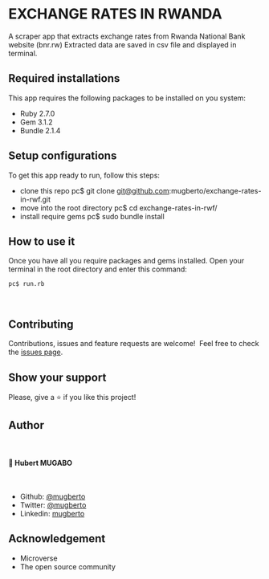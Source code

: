 # EXCHANGE RATES IN RWANDA
A scraper app that extracts exchange rates from Rwanda National Bank website (bnr.rw)
Extracted data are saved in csv file and displayed in terminal. 

## Required installations
This app requires the following packages to be installed on you system:
- Ruby 2.7.0
- Gem 3.1.2
- Bundle 2.1.4

## Setup configurations

To get this app ready to run, follow this steps:

* clone this repo
    pc$ git clone git@github.com:mugberto/exchange-rates-in-rwf.git
* move into the root directory
    pc$ cd exchange-rates-in-rwf/
* install require gems
    pc$ sudo bundle install

## How to use it

Once you have all you require packages and gems installed. 
Open your terminal in the root directory and enter this command:

    pc$ run.rb
 ​
## Contributing

Contributions, issues and feature requests are welcome!
​
Feel free to check the [issues page](https://github.com/mugberto/tic-tac-toe/issues).
​

## Show your support

Please, give a ⭐️ if you like this project!

## Author
​
#### 👤 **Hubert MUGABO**
​
- Github: [@mugberto](https://github.com/mugberto)
- Twitter: [@mugberto](https://twitter.com/mugberto)
- Linkedin: [mugberto](https://www.linkedin.com/in/hubert-mugabo-23144b6a/)

## Acknowledgement

- Microverse
- The open source community